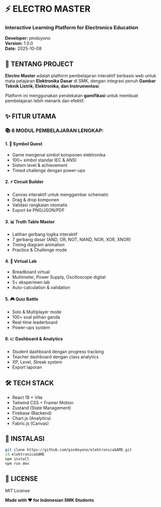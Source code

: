 # ⚡ ELECTRO MASTER
### Interactive Learning Platform for Electronics Education

**Developer:** pindoyono  
**Version:** 1.0.0  
**Date:** 2025-10-08  

## 🎯 TENTANG PROJECT

**Electro Master** adalah platform pembelajaran interaktif berbasis web untuk mata pelajaran **Elektronika Dasar** di SMK, dengan integrasi penuh **Gambar Teknik Listrik, Elektronika, dan Instrumentasi**.

Platform ini menggunakan pendekatan **gamifikasi** untuk membuat pembelajaran lebih menarik dan efektif.

## ✨ FITUR UTAMA

### 📚 6 MODUL PEMBELAJARAN LENGKAP:

#### 1. 🎯 Symbol Quest
- Game mengenal simbol komponen elektronika
- 100+ simbol standar IEC & ANSI
- Sistem level & achievement
- Timed challenge dengan power-ups

#### 2. ⚡ Circuit Builder
- Canvas interaktif untuk menggambar schematic
- Drag & drop komponen
- Validasi rangkaian otomatis
- Export ke PNG/JSON/PDF

#### 3. 📊 Truth Table Master
- Latihan gerbang logika interaktif
- 7 gerbang dasar (AND, OR, NOT, NAND, NOR, XOR, XNOR)
- Timing diagram animation
- Practice & Challenge mode

#### 4. 🔬 Virtual Lab
- Breadboard virtual
- Multimeter, Power Supply, Oscilloscope digital
- 5+ eksperimen lab
- Auto-calculation & validation

#### 5. 🎮 Quiz Battle
- Solo & Multiplayer mode
- 100+ soal pilihan ganda
- Real-time leaderboard
- Power-ups system

#### 6. 📈 Dashboard & Analytics
- Student dashboard dengan progress tracking
- Teacher dashboard dengan class analytics
- XP, Level, Streak system
- Export laporan

## 🛠️ TECH STACK

- React 18 + Vite
- Tailwind CSS + Framer Motion
- Zustand (State Management)
- Firebase (Backend)
- Chart.js (Analytics)
- Fabric.js (Canvas)

## 🚀 INSTALASI

```bash
git clone https://github.com/pindoyono/elektronicaGAME.git
cd elektronicaGAME
npm install
npm run dev
```

## 📄 LICENSE

MIT License

**Made with ❤️ for Indonesian SMK Students**